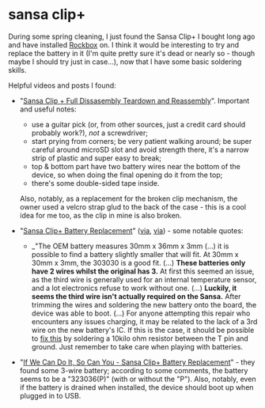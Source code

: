 # sansa clip+

During some spring cleaning,
I just found the Sansa Clip+
I bought long ago and have installed [Rockbox](https://www.rockbox.org) on.
I think it would be interesting to try and
replace the battery in it
(I'm quite pretty sure it's dead or nearly so -
though maybe I should try just in case...),
now that I have some basic soldering skills.

Helpful videos and posts I found:

- "[Sansa Clip + Full Dissasembly Teardown and Reassembly](https://youtu.be/beMcITVdZcE)".
  Important and useful notes:
  - use a guitar pick (or, from other sources, just a credit card should probably work?),
    _not_ a screwdriver;
  - start prying from corners; be very patient walking around;
    be super careful around microSD slot and avoid strength there,
    it's a narrow strip of plastic and super easy to break;
  - top & bottom part have two battery wires near the bottom of the device,
    so when doing the final opening do it from the top;
  - there's some double-sided tape inside.
 
  Also, notably, as a replacement for the broken clip mechanism,
  the owner used a velcro strap glud to the back of the case -
  this is a cool idea for me too, as the clip in mine is also broken.

- "[Sansa Clip+ Battery Replacement](https://web.archive.org/web/20190512092935/http://connor-brooks.com/sansa-battery.html)"
  ([via](https://hackaday.com/2018/11/21/battery-swap-keeps-sansa-clip-chugging/),
  [via](https://hackaday.com/tag/sansa-clip/)) -
  some notable quotes:
  - _"The OEM battery measures 30mm x 36mm x 3mm (...)
    it is possible to find a battery slightly smaller that will fit. At 30mm x 30mm x 3mm, the 303030 is a good fit. (...)
    **These batteries only have 2 wires whilst the original has 3.**
    At first this seemed an issue, as the third wire is generally used for an internal temperature sensor,
    and a lot electronics refuse to work without one. (...)
    **Luckily, it seems the third wire isn't actually required on the Sansa.**
    After trimming the wires and soldering the new battery onto the board, the device was able to boot. (...)
    For anyone attempting this repair who encounters any issues charging,
    it may be related to the lack of a 3rd wire on the new battery's IC.
    If this is the case, it should be possible to
    [fix this](https://electronics.stackexchange.com/questions/152053/replace-3-wires-tablet-battery-with-2-wires-one/152058#152058)
    by soldering a 10kilo ohm resistor between the T pin and ground.
    Just remember to take care when playing with batteries.

- "[If We Can Do It, So Can You - Sansa Clip+ Battery Replacement](https://youtu.be/ramuFlFGSr8)" -
  they found some 3-wire battery;
  according to some comments,
  the battery seems to be a "323036(P)" (with or without the "P").
  Also, notably, even if the battery is drained when installed,
  the device should boot up when plugged in to USB.
